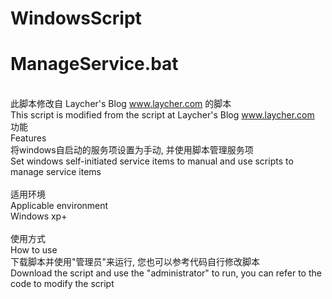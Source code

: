 # WindowsScript
# ManageService.bat
<br/>此脚本修改自 Laycher's Blog www.laycher.com 的脚本
<br/>This script is modified from the script at Laycher's Blog www.laycher.com
<br/>功能
<br/>Features
<br/>将windows自启动的服务项设置为手动, 并使用脚本管理服务项
<br/>Set windows self-initiated service items to manual and use scripts to manage service items
<br/>
<br/>适用环境
<br/>Applicable environment
<br/>Windows xp+
<br/>
<br/>使用方式
<br/>How to use
<br/>下载脚本并使用"管理员"来运行, 您也可以参考代码自行修改脚本
<br/>Download the script and use the "administrator" to run, you can refer to the code to modify the script
